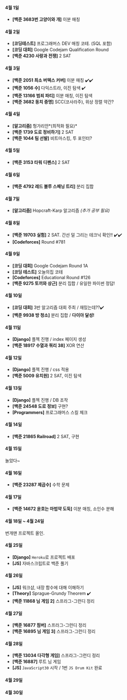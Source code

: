 #### 4월 1일

- **[백준 3683번 고양이와 개]** 이분 매칭

#### 4월 2일

- **[코딩테스트]** 프로그래머스 DEV 매칭 코테. (SQL 포함)
- **[코딩 대회]** Google Codejam Qualification Round
- **[백준 4230 사랑과 전쟁]** 2 SAT

#### 4월 3일

- **[백준 2051 최소 버텍스 커버]** 이분 매칭 :heavy_check_mark::heavy_check_mark:
- **[백준 1056 수]** 다익스트라, 이진 탐색 :heavy_check_mark:
- **[백준 13166 범죄 파티]** 이분 매칭, 이진 탐색
- **[백준 3682 동치 증명]** SCC(코사라주), 위상 정렬 약간?

#### 4월 4일

- **[알고리즘]** 헝가리안*(최적화 필요)*
- **[백준 1739 도로 정비하기]** 2 SAT
- **[백준 1044 팀 선발]** 비트마스킹, 투 포인터?

#### 4월 5일

- **[백준 3153 타워 디펜스]** 2 SAT

#### 4월 6일

- **[백준 4792 레드 블루 스패닝 트리]** 분리 집합

#### 4월 7일

- **[알고리즘]** Hopcraft-Karp 알고리즘 *(추가 공부 필요)*

#### 4월 8일

- **[백준 19703 실험]** 2 SAT. 간선 덜 그리는 테크닉 확인!! :heavy_check_mark::heavy_check_mark: 
- **[Codeforces]** Round #781 

#### 4월 9일

- **[코딩 대회]** Google Codejam Round 1A
- **[코딩 테스트]** 오늘의집 코테
- **[Codeforces]** Educational Round #126
- **[백준 9275 토끼와 상근]** 분리 집합 / 유일한 파이썬 정답!

#### 4월 10일

- **[코딩 대회]** 3반 알고리즘 대회 주최 / 재밌는데??:heavy_check_mark:
- **[백준 9938 방 청소]** 분리 집합 / **다이아 달성!**

#### 4월 11일

- **[Django]** 플젝 진행 / index 페이지 생성
- **[백준 18917 수열과 쿼리 38]** XOR 연산

#### 4월 12일

- **[Django]** 플젝 진행 / css 적용
- **[백준 5009 유치원]** 2 SAT, 이진 탐색

#### 4월 13일

- **[Django]** 플젝 진행 / DB 조작
-  **[백준 24548 도로 정보]** 구현?
-  **[Programmers]** 프로그래머스 스킬 체크 

#### 4월 14일

- **[백준 21865 Railroad]** 2 SAT, 구현

#### 4월 15일

놀았다~

#### 4월 16일

- **[백준 23287 제곱수]** 수학 문제

#### 4월 17일

- **[백준 14672 윤호는 마법약 도둑]** 이분 매칭, 소인수 분해

#### 4월 18일 ~ 4월 24일

번개맨 프로젝트 올인.

#### 4월 25일

- **[Django]** `Heroku`로 프로젝트 배포
- **[JS]** 자바스크립트로 백준 풀기

#### 4월 26일

- **[JS]** 워크샵, 내장 함수에 대해 이해하기
- **[Theory]** Sprague-Grundy Theorem :heavy_check_mark:
- **[백준 11868 님 게임 2]** 스프라그-그런디 정리

#### 4월 27일

- **[백준 16877 핌버]** 스프라그-그런디 정리
- **[백준 16895 님 게임 3]** 스프라그-그런디 정리

#### 4월 28일

- **[백준 13034 다각형 게임]** 스프라그-그런디 정리
- **[백준 16887]** 루트 님 게임
- **[JS]** `JavaScript30` 시작 / 1번 `JS Drum Kit` 완료 

#### 4월 29일



#### 4월 30일

